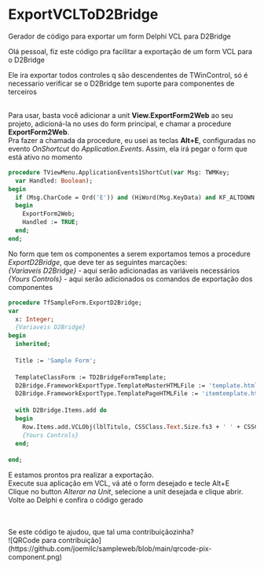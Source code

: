 # ExportVCLToD2Bridge
Gerador de código para exportar um form Delphi VCL para D2Bridge

Olá pessoal, fiz este código pra facilitar a exportação de um form VCL para o D2Bridge

Ele ira exportar todos controles q são descendentes de TWinControl, só é necessario verificar se o D2Bridge tem suporte para componentes de terceiros<br><br>

Para usar, basta você adicionar a unit **View.ExportForm2Web** ao seu projeto, adicioná-la no uses do form principal, e chamar a procedure **ExportForm2Web**.<br> 
Pra fazer a chamada da procedure, eu usei as teclas **Alt+E**, configuradas no evento *OnShortcut* do *Application.Events*.
Assim, ela irá pegar o form que está ativo no momento

```pascal
procedure TViewMenu.ApplicationEvents1ShortCut(var Msg: TWMKey;
  var Handled: Boolean);
begin
  if (Msg.CharCode = Ord('E')) and (HiWord(Msg.KeyData) and KF_ALTDOWN <> 0) then
  begin
    ExportForm2Web;
    Handled := TRUE;
  end;
end;
```
No form que tem os componentes a serem exportamos temos a procedure *ExportD2Bridge*, que deve ter as seguintes marcações:<br>
*{Variaveis D2Bridge}* - aqui serão adicionadas as variáveis necessários<br>
*{Yours Controls}* - aqui serão adicionados os comandos de exportação dos componentes<br>

```pascal
procedure TfSampleForm.ExportD2Bridge;
var
  x: Integer;
  {Variaveis D2Bridge}
begin
  inherited;

  Title := 'Sample Form';

  TemplateClassForm := TD2BridgeFormTemplate;
  D2Bridge.FrameworkExportType.TemplateMasterHTMLFile := 'template.html';
  D2Bridge.FrameworkExportType.TemplatePageHTMLFile := 'itemtemplate.html';

  with D2Bridge.Items.add do
  begin
    Row.Items.add.VCLObj(lblTitulo, CSSClass.Text.Size.fs3 + ' ' + CSSClass.Text.Style.bold);
    {Yours Controls}
  end;

end;
```
E estamos prontos pra realizar a exportação.<br>
Execute sua aplicação em VCL, vá até o form desejado e tecle Alt+E<br>
Clique no button *Alterar na Unit*, selecione a unit desejada e clique abrir.<br>
Volte ao Delphi e confira o código gerado<br>
<br>

<br>
Se este código te ajudou, que tal uma contribuiçãozinha?<br>
![QRCode para contribuição](https://github.com/joemilc/sampleweb/blob/main/qrcode-pix-component.png)
